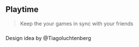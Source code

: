 ## Playtime

> Keep the your games in sync with your friends

###

Design idea by @Tiagoluchtenberg
